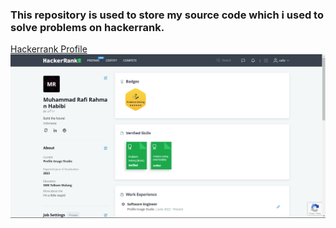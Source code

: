
### This repository is used to store my source code which i used to solve problems on hackerrank.


[Hackerrank Profile](https://www.hackerrank.com/rafir)
![Hackerrank Profile](./img/Screenshot%202023-02-19%20193047.png)